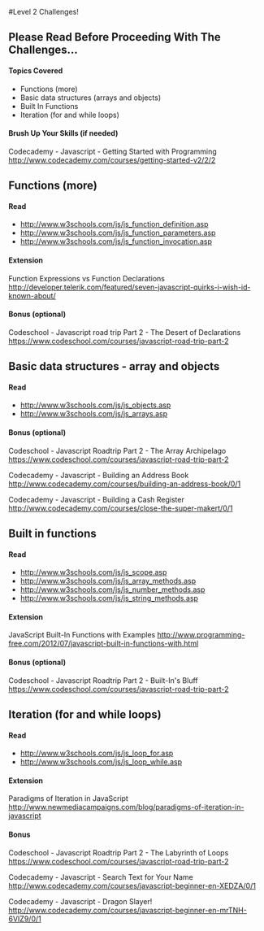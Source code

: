 #Level 2 Challenges!

## Please Read Before Proceeding With The Challenges...

#### Topics Covered

- Functions (more)
- Basic data structures (arrays and objects)
- Built In Functions
- Iteration (for and while loops)

#### Brush Up Your Skills (if needed)
Codecademy - Javascript - Getting Started with Programming
<http://www.codecademy.com/courses/getting-started-v2/2/2>

## Functions (more)

#### Read
- <http://www.w3schools.com/js/js_function_definition.asp>
- <http://www.w3schools.com/js/js_function_parameters.asp>
- <http://www.w3schools.com/js/js_function_invocation.asp>

#### Extension

Function Expressions vs Function Declarations
<http://developer.telerik.com/featured/seven-javascript-quirks-i-wish-id-known-about/>

#### Bonus (optional)

Codeschool - Javascript road trip Part 2 - The Desert of Declarations
<https://www.codeschool.com/courses/javascript-road-trip-part-2>

## Basic data structures - array and objects

#### Read
- <http://www.w3schools.com/js/js_objects.asp>
- <http://www.w3schools.com/js/js_arrays.asp>

#### Bonus (optional)

Codeschool - Javascript Roadtrip Part 2 - The Array Archipelago
<https://www.codeschool.com/courses/javascript-road-trip-part-2>

Codecademy - Javascript - Building an Address Book
<http://www.codecademy.com/courses/building-an-address-book/0/1>

Codecademy - Javascript - Building a Cash Register
<http://www.codecademy.com/courses/close-the-super-makert/0/1>

## Built in functions

#### Read
- <http://www.w3schools.com/js/js_scope.asp>
- <http://www.w3schools.com/js/js_array_methods.asp>
- <http://www.w3schools.com/js/js_number_methods.asp>
- <http://www.w3schools.com/js/js_string_methods.asp>

#### Extension

JavaScript Built-In Functions with Examples
<http://www.programming-free.com/2012/07/javascript-built-in-functions-with.html>

#### Bonus (optional)

Codeschool - Javascript Roadtrip Part 2 - Built-In's Bluff
<https://www.codeschool.com/courses/javascript-road-trip-part-2>

## Iteration (for and while loops)

#### Read
- <http://www.w3schools.com/js/js_loop_for.asp>
- <http://www.w3schools.com/js/js_loop_while.asp>

#### Extension

Paradigms of Iteration in JavaScript
<http://www.newmediacampaigns.com/blog/paradigms-of-iteration-in-javascript>

#### Bonus

Codeschool - Javascript Roadtrip Part 2 - The Labyrinth of Loops
<https://www.codeschool.com/courses/javascript-road-trip-part-2>

Codecademy - Javascript - Search Text for Your Name
<http://www.codecademy.com/courses/javascript-beginner-en-XEDZA/0/1>

Codecademy - Javascript - Dragon Slayer!
<http://www.codecademy.com/courses/javascript-beginner-en-mrTNH-6VIZ9/0/1>
